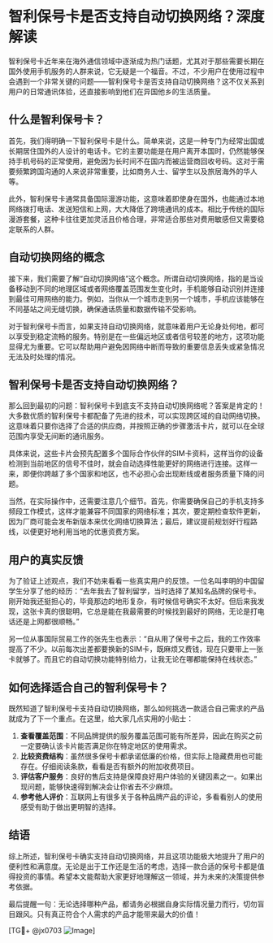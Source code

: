 # 智利保号卡是否支持自动切换网络？深度解读

智利保号卡近年来在海外通信领域中逐渐成为热门话题，尤其对于那些需要长期在国外使用手机服务的人群来说，它无疑是一个福音。不过，不少用户在使用过程中会遇到一个非常关键的问题——智利保号卡是否支持自动切换网络？这不仅关系到用户的日常通讯体验，还直接影响到他们在异国他乡的生活质量。

## 什么是智利保号卡？

首先，我们得明确一下智利保号卡是什么。简单来说，这是一种专门为经常出国或长期居住国外的人设计的电话卡。它的主要功能是在用户离开本国时，仍然能够保持手机号码的正常使用，避免因为长时间不在国内而被运营商回收号码。这对于需要频繁跨国沟通的人来说非常重要，比如商务人士、留学生以及旅居海外的华人等。

此外，智利保号卡通常具备国际漫游功能，这意味着即使身在国外，也能通过本地网络拨打电话、发送短信和上网，大大降低了跨境通讯的成本。相比于传统的国际漫游套餐，这种卡往往更加灵活且价格合理，非常适合那些对费用敏感但又需要稳定联系的人群。

## 自动切换网络的概念

接下来，我们需要了解“自动切换网络”这个概念。所谓自动切换网络，指的是当设备移动到不同的地理区域或者网络覆盖范围发生变化时，手机能够自动识别并连接到最佳可用网络的能力。例如，当你从一个城市走到另一个城市，手机应该能够在不同基站之间无缝切换，确保通话质量和数据传输不受影响。

对于智利保号卡而言，如果支持自动切换网络，就意味着用户无论身处何地，都可以享受到稳定流畅的服务。特别是在一些偏远地区或者信号较差的地方，这项功能显得尤为重要。它可以帮助用户避免因网络中断而导致的重要信息丢失或紧急情况无法及时处理的情况。

## 智利保号卡是否支持自动切换网络？

那么回到最初的问题：智利保号卡到底支不支持自动切换网络呢？答案是肯定的！大多数优质的智利保号卡都配备了先进的技术，可以实现跨区域的自动网络切换。这意味着只要你选择了合适的供应商，并按照正确的步骤激活卡片，就可以在全球范围内享受无间断的通讯服务。

具体来说，这些卡片会预先配置多个国际合作伙伴的SIM卡资料，这样当你的设备检测到当前地区的信号不佳时，就会自动选择性能更好的网络进行连接。这样一来，即便你跨越了多个国家和地区，也不必担心会出现断线或者服务质量下降的问题。

当然，在实际操作中，还需要注意几个细节。首先，你需要确保自己的手机支持多频段工作模式，这样才能兼容不同国家的网络标准；其次，要定期检查软件更新，因为厂商可能会发布新版本来优化网络切换算法；最后，建议提前规划好行程路线，以便更好地利用当地的优惠资费方案。

## 用户的真实反馈

为了验证上述观点，我们不妨来看看一些真实用户的反馈。一位名叫李明的中国留学生分享了他的经历：“去年我去了智利留学，当时选择了某知名品牌的保号卡。刚开始我还挺担心的，毕竟那边的地形复杂，有时候信号确实不太好。但后来我发现，这张卡真的很聪明，它总是能在我最需要的时候找到最好的网络，无论是打电话还是上网都很顺畅。”

另一位从事国际贸易工作的张先生也表示：“自从用了保号卡之后，我的工作效率提高了不少。以前每次出差都要换新的SIM卡，既麻烦又费钱，现在只要带上一张卡就够了。而且它的自动切换功能特别给力，让我无论在哪都能保持在线状态。”

## 如何选择适合自己的智利保号卡？

既然知道了智利保号卡支持自动切换网络，那么如何挑选一款适合自己需求的产品就成为了下一个重点。在这里，给大家几点实用的小贴士：

1. **查看覆盖范围**：不同品牌提供的服务覆盖范围可能有所差异，因此在购买之前一定要确认该卡片能否满足你在特定地区的使用需求。
2. **比较资费结构**：虽然很多保号卡都承诺低廉的价格，但实际上隐藏费用也可能存在。仔细阅读条款，看看是否有额外的附加收费项目。
3. **评估客户服务**：良好的售后支持是保障良好用户体验的关键因素之一。如果出现问题，能够快速得到解决会让你省去不少麻烦。
4. **参考他人评价**：互联网上有很多关于各种品牌产品的评论，多看看别人的使用感受有助于做出更明智的选择。

## 结语

综上所述，智利保号卡确实支持自动切换网络，并且这项功能极大地提升了用户的便利性和满意度。无论是出于工作还是生活的考虑，选择一款合适的保号卡都是值得投资的事情。希望本文能帮助大家更好地理解这一领域，并为未来的决策提供参考依据。

最后提醒一句：无论选择哪种产品，都请务必根据自身实际情况量力而行，切勿盲目跟风。只有真正符合个人需求的产品才能带来最大的价值！

[TG💪+ @jx0703 ![Image](https://github.com/user-attachments/assets/dbca1d08-cadb-493c-b0ec-ad6f7a83f270)]